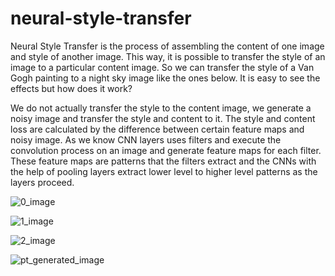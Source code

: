 # neural-style-transfer

Neural Style Transfer is the process of assembling the content of one image and style of another image. This way, it is possible to transfer the style of an image to a particular content image. So we can transfer the style of a Van Gogh painting to a night sky image like the ones below. It is easy to see the effects but how does it work?

We do not actually transfer the style to the content image, we generate a noisy image and transfer the style and content to it. The style and content loss are calculated by the difference between certain feature maps and noisy image. As we know CNN layers uses filters and execute the convolution process on an image and generate feature maps for each filter. These feature maps are patterns that the filters extract and the CNNs with the help of pooling layers extract lower level to higher level patterns as the layers proceed.  

![0_image](https://user-images.githubusercontent.com/77073029/215739543-8cf82d88-471e-44d8-8925-aa2315fccf51.png)

![1_image](https://user-images.githubusercontent.com/77073029/215739617-51a5caf9-2750-49bf-9217-576271ea83fa.png)

![2_image](https://user-images.githubusercontent.com/77073029/215739624-3671f4c3-47bf-42e6-b8f6-e9e02bd8ee40.png)

![pt_generated_image](https://user-images.githubusercontent.com/77073029/215739748-2f375552-2ede-4d8f-9151-435c9a5cd59f.png)
